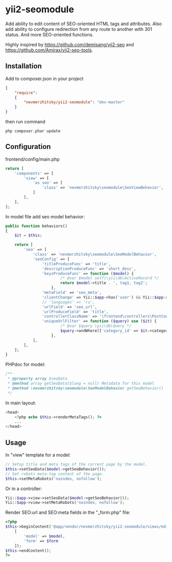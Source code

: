 yii2-seomodule
========
Add ability to edit content of SEO-oriented HTML tags and attributes. Also add ability to configure redirection from any route to another with 301 status. And more SEO-oriented functions.

Highly inspired by https://github.com/demisang/yii2-seo and https://github.com/Amirax/yii2-seo-tools.

Installation
------------
Add to composer.json in your project
```json
{
    "require":
    {
        "nevmerzhitsky/yii2-seomodule": "dev-master"
    }
}
```
then run command
```code
php composer.phar update
```
Configuration
-------------
frontend/config/main.php
```php
return [
    'components' => [
        'view' => [
            'as seo' => [
                'class' => 'nevmerzhitsky\seomodule\SeoViewBehavior',
            ]
        ],
    ],
];
```

In model file add seo model behavior:
```php
public function behaviors()
{
    $it = $this;

    return [
        'seo' => [
            'class' => 'nevmerzhitsky\seomodule\SeoModelBehavior',
            'seoConfig' => [
                'titleProduceFunc' => 'title',
                'descriptionProduceFunc' => 'short_desc',
                'keysProduceFunc' => function ($model) {
                        /* @var $model self|\yii\db\ActiveRecord */
                        return $model->title . ', tag1, tag2';
                    },
                'metaField' => 'seo_meta',
                'clientChange' => Yii::$app->has('user') && Yii::$app->user->can(User::ROLE_ADMIN),
                // 'languages' => 'ru',
                'urlField' => 'seo_url',
                'urlProduceField' => 'title',
                'controllerClassName' => '\frontend\controllers\PostController',
                'uniqueUrlFilter' => function ($query) use ($it) {
                        /* @var $query \yii\db\Query */
                        $query->andWhere(['category_id' => $it->category_id]);
                    },
            ],
        ],
    ];
}
```

PHPdoc for model:
```php
/**
 * @property array $seoData
 * @method array getSeoData($lang = null) Metadata for this model
 * @method \nevmerzhitsky\seomodule\SeoModelBehavior getSeoBehavior()
 */
```
In main layout:
```php
<head>
    <?php echo $this->renderMetaTags(); ?>
    ...
</head>
```

Usage
-----
In "view" template for a model:
```php
// Setup title and meta tags of the current page by the model.
$this->setSeoData($model->getSeoBehavior());
// Set robots meta-tag content of the page.
$this->setMetaRobots('noindex, nofollow');
```
Or in a controller:
```php
Yii::$app->view->setSeoData($model->getSeoBehavior());
Yii::$app->view->setMetaRobots('noindex, nofollow');
```

Render SEO:url and SEO:meta fields in the "_form.php" file:
```php
<?php
$this->beginContent('@app/vendor/nevmerzhitsky/yii2-seomodule/views/edit-form.php',
    [
        'model' => $model,
        'form' => $form
    ]);
$this->endContent();
?>
```